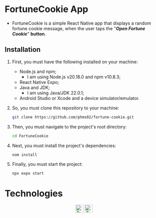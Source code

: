 # FortuneCookie App

* FortuneCookie is a simple React Native app that displays a random fortune cookie message, when the user taps the "**_Open Fortune Cookie_**" **button**.

## Installation

1. First, you must have the following installed on your machine:
    * Node.js and npm;
      * I am using Node.js v20.18.0 and npm v10.8.3;
    * React Native Expo;
    * Java and JDK;
      * I am using Java/JDK 22.0.1;
    * Android Studio or Xcode and a device simulator/emulator.

2. So, you must clone this repository to your machine:
    ```bash
    git clone https://github.com/phms02/fortune-cookie.git
    ```
3. Then, you must navigate to the project's root directory:
    ```bash
   cd FortuneCookie
    ```

4. Next, you must install the project's dependencies:
    ```bash
   nom install
    ```

5. Finally, you must start the project:
    ```bash
   npx expo start
    ```

# Technologies

<div align="center">
   <img alt="React Native" align="center" height="25" width="25" src="https://cdn.jsdelivr.net/gh/devicons/devicon@latest/icons/react/react-original.svg" />

   <img alt="TypeScript" align="center" height="25" width="25" src="https://cdn.jsdelivr.net/gh/devicons/devicon@latest/icons/typescript/typescript-original.svg" />
</div>

